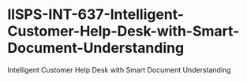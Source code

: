 # llSPS-INT-637-Intelligent-Customer-Help-Desk-with-Smart-Document-Understanding
Intelligent Customer Help Desk with Smart Document Understanding
